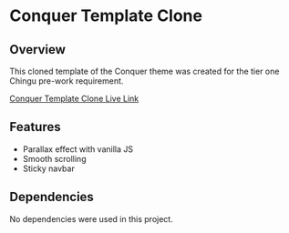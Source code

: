 # **Conquer Template Clone**


## Overview

This cloned template of the Conquer theme was created for the tier one Chingu pre-work requirement.

[Conquer Template Clone Live Link](https://happy-mahavira-45e987.netlify.com/)

## Features

- Parallax effect with vanilla JS
- Smooth scrolling
- Sticky navbar

## Dependencies

No dependencies were used in this project.
